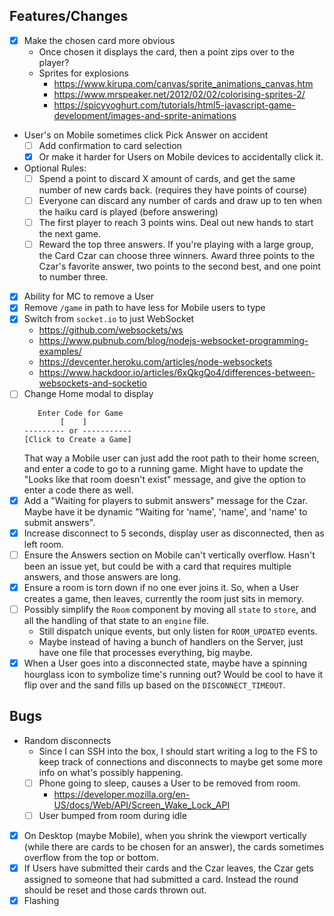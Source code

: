 ## Features/Changes

- [x] Make the chosen card more obvious
   - Once chosen it displays the card, then a point zips over to the player?
   - Sprites for explosions
      - https://www.kirupa.com/canvas/sprite_animations_canvas.htm
      - https://www.mrspeaker.net/2012/02/02/colorising-sprites-2/
      - https://spicyyoghurt.com/tutorials/html5-javascript-game-development/images-and-sprite-animations
- User's on Mobile sometimes click Pick Answer on accident
   - [ ] Add confirmation to card selection
   - [x] Or make it harder for Users on Mobile devices to accidentally click it.
- Optional Rules:
   - [ ] Spend a point to discard X amount of cards, and get the same number of
     new cards back. (requires they have points of course)
   - [ ] Everyone can discard any number of cards and draw up to ten when the
     haiku card is played (before answering)
   - [ ] The first player to reach 3 points wins. Deal out new hands to start
     the next game.
   - [ ] Reward the top three answers. If you're playing with a large group, the
     Card Czar can choose three winners. Award three points to the Czar's
     favorite answer, two points to the second best, and one point to number
     three.
- [x] Ability for MC to remove a User
- [x] Remove `/game` in path to have less for Mobile users to type
- [x] Switch from `socket.io` to just WebSocket
   - https://github.com/websockets/ws
   - https://www.pubnub.com/blog/nodejs-websocket-programming-examples/
   - https://devcenter.heroku.com/articles/node-websockets
   - https://www.hackdoor.io/articles/6xQkgQo4/differences-between-websockets-and-socketio
- [ ] Change Home modal to display
   ```
      Enter Code for Game
           [    ]
   --------- or -----------
   [Click to Create a Game]
   ```
   That way a Mobile user can just add the root path to their home screen, and
   enter a code to go to a running game.
   Might have to update the "Looks like that room doesn't exist" message, and
   give the option to enter a code there as well.
- [x] Add a "Waiting for players to submit answers" message for the Czar. Maybe
  have it be dynamic "Waiting for 'name', 'name', and 'name' to submit answers".
- [x] Increase disconnect to 5 seconds, display user as disconnected, then as left room.
- [ ] Ensure the Answers section on Mobile can't vertically overflow. Hasn't
  been an issue yet, but could be with a card that requires multiple answers,
  and those answers are long.
- [x] Ensure a room is torn down if no one ever joins it. So, when a User creates
  a game, then leaves, currently the room just sits in memory.
- [ ] Possibly simplify the `Room` component by moving all `state` to `store`, and
  all the handling of that state to an `engine` file.
   - Still dispatch unique events, but only listen for `ROOM_UPDATED` events.
   - Maybe instead of having a bunch of handlers on the Server, just have one
     file that processes everything, big maybe.
- [x] When a User goes into a disconnected state, maybe have a spinning
  hourglass icon to symbolize time's running out? Would be cool to have it flip
  over and the sand fills up based on the `DISCONNECT_TIMEOUT`.

## Bugs

- Random disconnects
   - Since I can SSH into the box, I should start writing a log to the FS to
     keep track of connections and disconnects to maybe get some more info on
     what's possibly happening. 
   - [ ] Phone going to sleep, causes a User to be removed from room.
      - https://developer.mozilla.org/en-US/docs/Web/API/Screen_Wake_Lock_API
   - [ ] User bumped from room during idle
- [x] On Desktop (maybe Mobile), when you shrink the viewport vertically (while there
  are cards to be chosen for an answer), the cards sometimes overflow from the
  top or bottom.
- [x] If Users have submitted their cards and the Czar leaves, the Czar gets
  assigned to someone that had submitted a card. Instead the round should be
  reset and those cards thrown out.
- [x] Flashing <title> for "time to review answers" not working

## Flow

- Host goes to start page
   - [x] Create new game
      - [x] A room code is generated
- [x] Host shares room code
- Users go to start page
   - Enter room code
      - [x] Enter in display name
         - [x] Server checks if name is in use
      - Joins room
- [x] The "Card Czar" is chosen
   - [x] Host sets Czar
- [x] A list of Black & White cards are randomly generated
   - [x] The random list is maintained on the Server
   - [x] For each turn, cards will be removed from the current deck and
     dispatched to all players via WebSockets.
   - Once the current list of cards is depleted, a new random list will be
     fetched from the Server.
- [x] 10 White cards are dealt to each player
- [x] The Czar is dealt a Black card, it is displayed to the group
   - [x] Some Black cards require more than one White to be provided
      - [x] Users can click which of their cards to apply, and it'll fill in the
        Black card on their device with the answer in the order they've clicked.
        They then slick Done or Ready.
   - [x] Once all Users have provided the required amount of cards, the Czar can
     click through the anonymous cards, and the Black card will have the
     blank(s) filled in by the answer, for all to see.
- [x] The Czar picks a winning answer, and that User gets an "Awesome Point"
   - [x] All Users get new cards until they have 10 again
- [x] The User after the current Czar becomes the new Czar, and it all starts
  over again.
- User leaves
   - [x] wait X seconds to see if they've actually left, or just refreshed the page
   - [x] dump their white cards into the `dead` pile
   - [x] remove them from the `users` list
   - [x] if not enough players are left, go back into a waiting state
   - [x] if the MC tries to leave, prompt them to grant MC control to someone else

## Frameworks

- https://sapper.svelte.dev/docs
   - Downloaded template by getting the template URL from
   https://github.com/sveltejs/sapper-template/tree/webpack and DownGit to
   download instead of `degit` (cuz who wants another global dep)
   https://downgit.github.io/#/home.
   - Explains why `node_modules` are in `src` https://github.com/sveltejs/sapper/issues/551
- https://github.com/sveltech/routify

## Hosting

- https://aws.amazon.com/free/webapps/
- https://www.codeinwp.com/blog/best-nodejs-hosting/
- https://devcenter.heroku.com/articles/deploying-nodejs
   - https://www.freecodecamp.org/news/how-to-deploy-an-application-to-heroku/
   - https://devcenter.heroku.com/articles/getting-started-with-nodejs#set-up
   - https://devcenter.heroku.com/articles/getting-started-with-nodejs#deploy-the-app
   - https://devcenter.heroku.com/articles/creating-apps
   - https://devcenter.heroku.com/articles/getting-started-with-nodejs#define-a-procfile
   - https://devcenter.heroku.com/articles/free-dyno-hours#free-dyno-hour-pool
   - https://devcenter.heroku.com/articles/deploying-nodejs
   - https://www.youtube.com/watch?v=AZNFox2CvBk
   - https://stackoverflow.com/questions/4536326/heroku-free-account-limited
   - https://www.heroku.com/pricing

## Testing

- https://github.com/testing-library/svelte-testing-library
   - https://testing-library.com/docs/svelte-testing-library/setup
   - https://github.com/svelte-society/recipes-mvp/blob/master/testing.md
- https://www.npmjs.com/package/dainte

